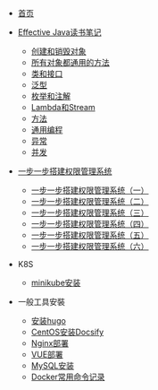 <!-- docs/_sidebar.md -->

- [首页](/README)

- [Effective Java读书笔记](effectivejava/)
  - [创建和销毁对象](effectivejava/effectivejava1.md)
  - [所有对象都通用的方法](effectivejava/effectivejava2.md)
  - [类和接口](effectivejava/effectivejava3.md)
  - [泛型](effectivejava/effectivejava4.md)
  - [枚举和注解](effectivejava/effectivejava5.md)
  - [Lambda和Stream](effectivejava/effectivejava6.md)
  - [方法](effectivejava/effectivejava7.md)
  - [通用编程](effectivejava/effectivejava8.md)
  - [异常](effectivejava/effectivejava9.md)
  - [并发](effectivejava/effectivejava10.md)

    

- [一步一步搭建权限管理系统](upm/)
  - [一步一步搭建权限管理系统（一）](upm/upm.md)
  - [一步一步搭建权限管理系统（二）](upm/upm2.md)
  - [一步一步搭建权限管理系统（三）](upm/upm3.md)
  - [一步一步搭建权限管理系统（四）](upm/upm4.md)
  - [一步一步搭建权限管理系统（五）](upm/upm5.md)
  - [一步一步搭建权限管理系统（六）](upm/upm6.md)
  
- K8S
  - [minikube安装](k8s/minikube.md)
  
  
- 一般工具安裝
  - [安装hugo](books/安装hugo.md)
  - [CentOS安装Docsify](books/CentOS安装Docsify.md)
  - [Nginx部署](tools/nginx.md)
  - [VUE部署](tools/vue.md)
  - [MySQL安装](tools/mysql.md)
  - [Docker常用命令记录](tools/docker.md)

